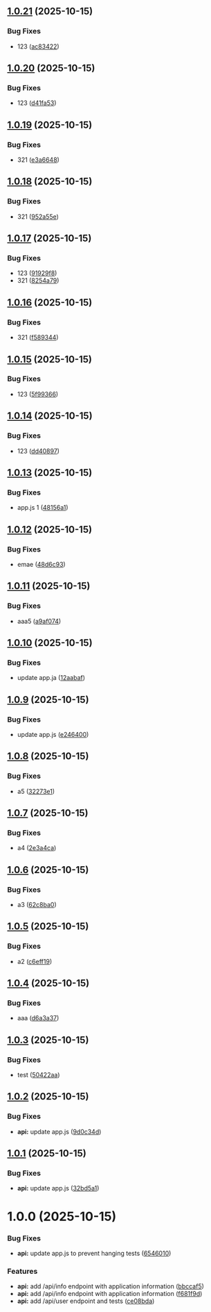 ## [1.0.21](https://github.com/PapaIPapa/ci-cd-pipeline-project/compare/v1.0.20...v1.0.21) (2025-10-15)


### Bug Fixes

* 123 ([ac83422](https://github.com/PapaIPapa/ci-cd-pipeline-project/commit/ac8342262da136ef43e1688975f6185c442e434c))

## [1.0.20](https://github.com/PapaIPapa/ci-cd-pipeline-project/compare/v1.0.19...v1.0.20) (2025-10-15)


### Bug Fixes

* 123 ([d41fa53](https://github.com/PapaIPapa/ci-cd-pipeline-project/commit/d41fa53649415be61986cea276f659528a923f88))

## [1.0.19](https://github.com/PapaIPapa/ci-cd-pipeline-project/compare/v1.0.18...v1.0.19) (2025-10-15)


### Bug Fixes

* 321 ([e3a6648](https://github.com/PapaIPapa/ci-cd-pipeline-project/commit/e3a6648f531351ee196bc4cd3eccd5c24dd65c2d))

## [1.0.18](https://github.com/PapaIPapa/ci-cd-pipeline-project/compare/v1.0.17...v1.0.18) (2025-10-15)


### Bug Fixes

* 321 ([952a55e](https://github.com/PapaIPapa/ci-cd-pipeline-project/commit/952a55ef38bae2d5000d32bf9ddba00d24b8503e))

## [1.0.17](https://github.com/PapaIPapa/ci-cd-pipeline-project/compare/v1.0.16...v1.0.17) (2025-10-15)


### Bug Fixes

* 123 ([91929f8](https://github.com/PapaIPapa/ci-cd-pipeline-project/commit/91929f8d8e3026275a272257a5372b48c3ca00c8))
* 321 ([8254a79](https://github.com/PapaIPapa/ci-cd-pipeline-project/commit/8254a792277ebe3d179bc999a58706b33b7908ad))

## [1.0.16](https://github.com/PapaIPapa/ci-cd-pipeline-project/compare/v1.0.15...v1.0.16) (2025-10-15)


### Bug Fixes

* 321 ([f589344](https://github.com/PapaIPapa/ci-cd-pipeline-project/commit/f589344507241be91434c5bc5a14a543bd14756b))

## [1.0.15](https://github.com/PapaIPapa/ci-cd-pipeline-project/compare/v1.0.14...v1.0.15) (2025-10-15)


### Bug Fixes

* 123 ([5f99366](https://github.com/PapaIPapa/ci-cd-pipeline-project/commit/5f993660f10df28fd617d5ee572b6cf513e4589d))

## [1.0.14](https://github.com/PapaIPapa/ci-cd-pipeline-project/compare/v1.0.13...v1.0.14) (2025-10-15)


### Bug Fixes

* 123 ([dd40897](https://github.com/PapaIPapa/ci-cd-pipeline-project/commit/dd40897dd5628fdd2f9db6e390a446c20de7070a))

## [1.0.13](https://github.com/PapaIPapa/ci-cd-pipeline-project/compare/v1.0.12...v1.0.13) (2025-10-15)


### Bug Fixes

* app.js 1 ([48156a1](https://github.com/PapaIPapa/ci-cd-pipeline-project/commit/48156a138f6e9712fcc8109fc6f6c7b90f1f4077))

## [1.0.12](https://github.com/PapaIPapa/ci-cd-pipeline-project/compare/v1.0.11...v1.0.12) (2025-10-15)


### Bug Fixes

* emae ([48d6c93](https://github.com/PapaIPapa/ci-cd-pipeline-project/commit/48d6c933c46c29bd8401e808d36ebfd650c7bbaa))

## [1.0.11](https://github.com/PapaIPapa/ci-cd-pipeline-project/compare/v1.0.10...v1.0.11) (2025-10-15)


### Bug Fixes

* aaa5 ([a9af074](https://github.com/PapaIPapa/ci-cd-pipeline-project/commit/a9af07414831aba3b247f4f9f2eb7439dbef4a9b))

## [1.0.10](https://github.com/PapaIPapa/ci-cd-pipeline-project/compare/v1.0.9...v1.0.10) (2025-10-15)


### Bug Fixes

* update app.ja ([12aabaf](https://github.com/PapaIPapa/ci-cd-pipeline-project/commit/12aabafb7d8f96ae8df22f6904b3d702d919fa8e))

## [1.0.9](https://github.com/PapaIPapa/ci-cd-pipeline-project/compare/v1.0.8...v1.0.9) (2025-10-15)


### Bug Fixes

* update app.js ([e246400](https://github.com/PapaIPapa/ci-cd-pipeline-project/commit/e246400f8a2d142c11811250d60d1f1ac800c17a))

## [1.0.8](https://github.com/PapaIPapa/ci-cd-pipeline-project/compare/v1.0.7...v1.0.8) (2025-10-15)


### Bug Fixes

* a5 ([32273e1](https://github.com/PapaIPapa/ci-cd-pipeline-project/commit/32273e1b601859eb4e5c6d1f4e06999f82a71a68))

## [1.0.7](https://github.com/PapaIPapa/ci-cd-pipeline-project/compare/v1.0.6...v1.0.7) (2025-10-15)


### Bug Fixes

* a4 ([2e3a4ca](https://github.com/PapaIPapa/ci-cd-pipeline-project/commit/2e3a4ca8faa11cc4c327bcba8d0a624d542050ef))

## [1.0.6](https://github.com/PapaIPapa/ci-cd-pipeline-project/compare/v1.0.5...v1.0.6) (2025-10-15)


### Bug Fixes

* a3 ([62c8ba0](https://github.com/PapaIPapa/ci-cd-pipeline-project/commit/62c8ba0054c436f9d9f67bd4261533f22ed383b2))

## [1.0.5](https://github.com/PapaIPapa/ci-cd-pipeline-project/compare/v1.0.4...v1.0.5) (2025-10-15)


### Bug Fixes

* a2 ([c6eff19](https://github.com/PapaIPapa/ci-cd-pipeline-project/commit/c6eff19c5a5b5636ed0530305017b727732e0d6f))

## [1.0.4](https://github.com/PapaIPapa/ci-cd-pipeline-project/compare/v1.0.3...v1.0.4) (2025-10-15)


### Bug Fixes

* aaa ([d6a3a37](https://github.com/PapaIPapa/ci-cd-pipeline-project/commit/d6a3a37af61bbcda844569b15b3d79b43c098c6a))

## [1.0.3](https://github.com/PapaIPapa/ci-cd-pipeline-project/compare/v1.0.2...v1.0.3) (2025-10-15)


### Bug Fixes

* test ([50422aa](https://github.com/PapaIPapa/ci-cd-pipeline-project/commit/50422aae8a7e5d77b0a7c8db423287a077ba6009))

## [1.0.2](https://github.com/PapaIPapa/ci-cd-pipeline-project/compare/v1.0.1...v1.0.2) (2025-10-15)


### Bug Fixes

* **api:** update app.js ([9d0c34d](https://github.com/PapaIPapa/ci-cd-pipeline-project/commit/9d0c34d703134b1746095e8aa87fda8846bff573))

## [1.0.1](https://github.com/PapaIPapa/ci-cd-pipeline-project/compare/v1.0.0...v1.0.1) (2025-10-15)


### Bug Fixes

* **api:** update app.js ([32bd5a1](https://github.com/PapaIPapa/ci-cd-pipeline-project/commit/32bd5a1b0d8694c22d6f5a86738c3b182bb7e0c0))

# 1.0.0 (2025-10-15)


### Bug Fixes

* **api:** update app.js to prevent hanging tests ([6546010](https://github.com/PapaIPapa/ci-cd-pipeline-project/commit/654601025ffef7f555bc674db966c4be177a1688))


### Features

* **api:** add /api/info endpoint with application information ([bbccaf5](https://github.com/PapaIPapa/ci-cd-pipeline-project/commit/bbccaf5a8835913af83d4af819a353cbaf01aa03))
* **api:** add /api/info endpoint with application information ([f681f9d](https://github.com/PapaIPapa/ci-cd-pipeline-project/commit/f681f9d32236939770db6aa91942ccd22e264400))
* **api:** add /api/user endpoint and tests ([ce08bda](https://github.com/PapaIPapa/ci-cd-pipeline-project/commit/ce08bdafcc7ac646a6bb54276e6f93bb0a6f49d0))
